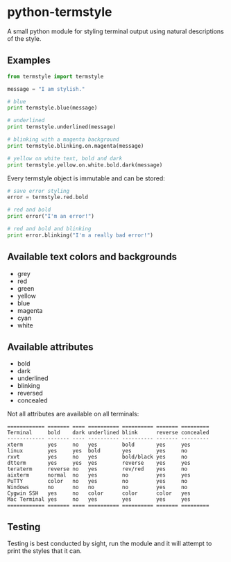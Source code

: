 python-termstyle
============

A small python module for styling terminal output
using natural descriptions of the style.

Examples
--------------
```python
from termstyle import termstyle

message = "I am stylish."

# blue
print termstyle.blue(message)

# underlined
print termstyle.underlined(message)

# blinking with a magenta background
print termstyle.blinking.on.magenta(message)

# yellow on white text, bold and dark
print termstyle.yellow.on.white.bold.dark(message)
```

Every termstyle object is immutable and can be stored:

```python
# save error styling
error = termstyle.red.bold

# red and bold
print error("I'm an error!")

# red and bold and blinking
print error.blinking("I'm a really bad error!")
```


Available text colors and backgrounds
---------------------
 - grey
 - red
 - green
 - yellow
 - blue
 - magenta
 - cyan
 - white


Available attributes
--------------------
 - bold
 - dark
 - underlined
 - blinking
 - reversed
 - concealed

Not all attributes are available on all terminals:
```
============ ======= ==== ========== ========== ======= =========
Terminal     bold    dark underlined blink      reverse concealed
------------ ------- ---- ---------- ---------- ------- ---------
xterm        yes     no   yes        bold       yes     yes
linux        yes     yes  bold       yes        yes     no
rxvt         yes     no   yes        bold/black yes     no
dtterm       yes     yes  yes        reverse    yes     yes
teraterm     reverse no   yes        rev/red    yes     no
aixterm      normal  no   yes        no         yes     yes
PuTTY        color   no   yes        no         yes     no
Windows      no      no   no         no         yes     no
Cygwin SSH   yes     no   color      color      color   yes
Mac Terminal yes     no   yes        yes        yes     yes
============ ======= ==== ========== ========== ======= =========
```

Testing
-------------------
Testing is best conducted by sight, run the module
and it will attempt to print the styles that it can.
